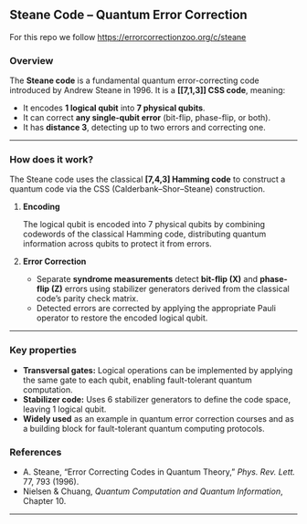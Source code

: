 ## Steane Code – Quantum Error Correction

For this repo we follow https://errorcorrectionzoo.org/c/steane

### Overview

The **Steane code** is a fundamental quantum error-correcting code introduced by Andrew Steane in 1996. It is a **[[7,1,3]] CSS code**, meaning:

- It encodes **1 logical qubit** into **7 physical qubits**.
- It can correct **any single-qubit error** (bit-flip, phase-flip, or both).
- It has **distance 3**, detecting up to two errors and correcting one.

---

### How does it work?

The Steane code uses the classical **[7,4,3] Hamming code** to construct a quantum code via the CSS (Calderbank–Shor–Steane) construction.

1. **Encoding**

   The logical qubit is encoded into 7 physical qubits by combining codewords of the classical Hamming code, distributing quantum information across qubits to protect it from errors.

2. **Error Correction**

   - Separate **syndrome measurements** detect **bit-flip (X)** and **phase-flip (Z)** errors using stabilizer generators derived from the classical code’s parity check matrix.
   - Detected errors are corrected by applying the appropriate Pauli operator to restore the encoded logical qubit.

---

### Key properties

- **Transversal gates:** Logical operations can be implemented by applying the same gate to each qubit, enabling fault-tolerant quantum computation.
- **Stabilizer code:** Uses 6 stabilizer generators to define the code space, leaving 1 logical qubit.
- **Widely used** as an example in quantum error correction courses and as a building block for fault-tolerant quantum computing protocols.


### References

- A. Steane, “Error Correcting Codes in Quantum Theory,” *Phys. Rev. Lett.* 77, 793 (1996).
- Nielsen & Chuang, *Quantum Computation and Quantum Information*, Chapter 10.

---
